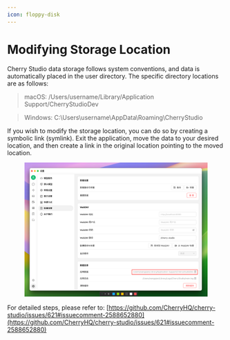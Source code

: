 ```yaml
---
icon: floppy-disk
---
```


# Modifying Storage Location

Cherry Studio data storage follows system conventions, and data is automatically placed in the user directory. The specific directory locations are as follows:

> macOS: /Users/username/Library/Application Support/CherryStudioDev

> Windows: C:\Users\username\AppData\Roaming\CherryStudio

If you wish to modify the storage location, you can do so by creating a symbolic link (symlink). Exit the application, move the data to your desired location, and then create a link in the original location pointing to the moved location.

<figure><img src="../../.gitbook/assets/image (31).png" alt=""><figcaption></figcaption></figure>

For detailed steps, please refer to: [https://github.com/CherryHQ/cherry-studio/issues/621#issuecomment-2588652880](https://github.com/CherryHQ/cherry-studio/issues/621#issuecomment-2588652880)
